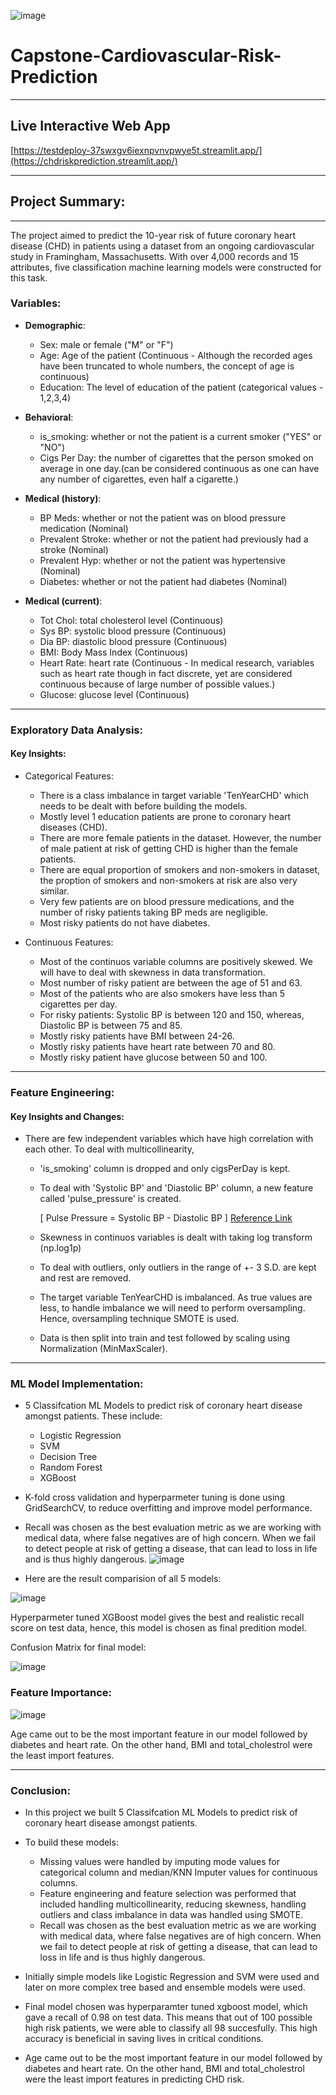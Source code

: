  ![image](https://github.com/sidpatondikar/Capstone-Cardiovascular-Risk-Prediction/assets/83869822/46d95566-7e76-454e-95d5-86ed83b87d53) 
 # Capstone-Cardiovascular-Risk-Prediction
----------------------------------------------------------------
## Live Interactive Web App
[https://testdeploy-37swxgv6iexnpvnvpwye5t.streamlit.app/](https://chdriskprediction.streamlit.app/)

----------------------------------------------------------------

## Project Summary:
------------------------------------------------------------
The project aimed to predict the 10-year risk of future coronary heart disease (CHD) in patients using a dataset from an ongoing cardiovascular study in Framingham, Massachusetts. With over 4,000 records and 15 attributes, five classification machine learning models were constructed for this task.


### Variables:
- **Demographic**:

   - Sex: male or female ("M" or "F")
   - Age: Age of the patient (Continuous - Although the recorded ages have been truncated to whole numbers, the concept of age is continuous)
   - Education: The level of education of the patient (categorical values - 1,2,3,4)

- **Behavioral**:

  - is_smoking: whether or not the patient is a current smoker ("YES" or "NO")
  - Cigs Per Day: the number of cigarettes that the person smoked on average in one day.(can be considered continuous as one can have any number of cigarettes, even half a cigarette.)

- **Medical (history)**:

  - BP Meds: whether or not the patient was on blood pressure medication (Nominal)
  - Prevalent Stroke: whether or not the patient had previously had a stroke (Nominal)
  - Prevalent Hyp: whether or not the patient was hypertensive (Nominal)
  - Diabetes: whether or not the patient had diabetes (Nominal)

- **Medical (current)**:

  - Tot Chol: total cholesterol level (Continuous)
  - Sys BP: systolic blood pressure (Continuous)
  - Dia BP: diastolic blood pressure (Continuous)
  - BMI: Body Mass Index (Continuous)
  - Heart Rate: heart rate (Continuous - In medical research, variables such as heart rate though in fact discrete, yet are considered continuous because of large number of possible values.)
  - Glucose: glucose level (Continuous)

 ----------------------------------------------------
 ### Exploratory Data Analysis:

 #### Key Insights:
 
- Categorical Features:
  - There is a class imbalance in target variable 'TenYearCHD' which needs to be dealt with before building the models.
  - Mostly level 1 education patients are prone to coronary heart diseases (CHD).
  - There are more female patients in the dataset. However, the number of male patient at risk of getting CHD is higher than the female patients.
  - There are equal proportion of smokers and non-smokers in dataset, the proption of smokers and non-smokers at risk are also very similar.
  - Very few patients are on blood pressure medications, and the number of risky patients taking BP meds are negligible.
  - Most risky patients do not have diabetes.

- Continuous Features:
  - Most of the continuos variable columns are positively skewed. We will have to deal with skewness in data transformation.
  - Most number of risky patient are between the age of 51 and 63.
  - Most of the patients who are also smokers have less than 5 cigarettes per day.
  - For risky patients: Systolic BP is between 120 and 150, whereas, Diastolic BP is between 75 and 85.
  - Mostly risky patients have BMI between 24-26.
  - Mostly risky patients have heart rate between 70 and 80.
  - Mostly risky patient have glucose between 50 and 100.

--------------------------------------------------------------

### Feature Engineering:

#### Key Insights and Changes:

- There are few independent variables which have high correlation with each other. To deal with multicollinearity,
  - 'is_smoking' column is dropped and only cigsPerDay is kept.
  - To deal with 'Systolic BP' and 'Diastolic BP' column, a new feature called 'pulse_pressure' is created.

    [ Pulse Pressure = Systolic BP - Diastolic BP ]  [Reference Link](https://my.clevelandclinic.org/health/symptoms/21629-pulse-pressure)

  - Skewness in continuos variables is dealt with taking log transform (np.log1p)
  - To deal with outliers, only outliers in the range of +- 3 S.D. are kept and rest are removed.
  - The target variable TenYearCHD is imbalanced. As true values are less, to handle imbalance we will need to perform oversampling. Hence, oversampling technique SMOTE is used.
  - Data is then split into train and test followed by scaling using Normalization (MinMaxScaler).

--------------------------------------------------------------------

### ML Model Implementation:

- 5 Classifcation ML Models to predict risk of coronary heart disease amongst patients. These include:
  - Logistic Regression
  - SVM
  - Decision Tree
  - Random Forest
  - XGBoost

- K-fold cross validation and hyperparmeter tuning is done using GridSearchCV, to reduce overfitting and improve model performance.
- Recall was chosen as the best evaluation metric as we are working with medical data, where false negatives are of high concern. When we fail to detect people at risk of getting a disease, that can lead to loss in life and is thus highly dangerous.
  ![image](https://github.com/sidpatondikar/Capstone-Cardiovascular-Risk-Prediction/assets/83869822/d8054cf5-4583-4bfa-b143-6ea007d013b5)

- Here are the result comparision of all 5 models:

![image](https://github.com/sidpatondikar/Capstone-Cardiovascular-Risk-Prediction/assets/83869822/6fd8911a-6403-4734-80a6-e758ade79e5d)


Hyperparmeter tuned XGBoost model gives the best and realistic recall score on test data, hence, this model is chosen as final predition model.

Confusion Matrix for final model:

![image](https://github.com/sidpatondikar/Capstone-Cardiovascular-Risk-Prediction/assets/83869822/68cb0bd7-6b7f-450a-b46b-2fe3b15f70a4)


### Feature Importance:

![image](https://github.com/sidpatondikar/Capstone-Cardiovascular-Risk-Prediction/assets/83869822/938fadb2-efa6-4f6f-9574-6262a663beca)


Age came out to be the most important feature in our model followed by diabetes and heart rate. On the other hand, BMI and total_cholestrol were the least import features.

------------------------------------------------------------

### Conclusion:

- In this project we built 5 Classifcation ML Models to predict risk of coronary heart disease amongst patients.
- To build these models:
   - Missing values were handled by imputing mode values for categorical column and median/KNN Imputer values for continuous columns.
   - Feature engineering and feature selection was performed that included handling multicollinearity, reducing skewness, handling outliers and class imbalance in data was handled using SMOTE.
   - Recall was chosen as the best evaluation metric as we are working with medical data, where false negatives are of high concern. When we fail to detect people at risk of getting a disease, that can lead to loss in life and is thus highly dangerous.

- Initially simple models like Logistic Regression and SVM were used and later on more complex tree based and ensemble models were used.

- Final model chosen was hyperparamter tuned xgboost model, which gave a recall of 0.98 on test data. This means that out of 100 possible high risk patients, we were able to classify all 98 succesfully. This high accuracy is beneficial in saving lives in critical conditions.

- Age came out to be the most important feature in our model followed by diabetes and heart rate. On the other hand,  BMI and total_cholestrol were the least import features in predicting CHD risk.

